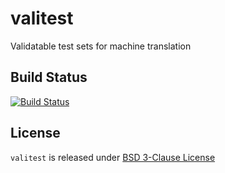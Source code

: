 # valitest
Validatable test sets for machine translation

## Build Status

[![Build Status](https://dev.azure.com/cfedermann/valitest/_apis/build/status/cfedermann.valitest?branchName=master)](https://dev.azure.com/cfedermann/valitest/_build/latest?definitionId=2&branchName=master)

## License

`valitest` is released under [BSD 3-Clause License](https://github.com/cfedermann/valitest/blob/master/LICENSE)
